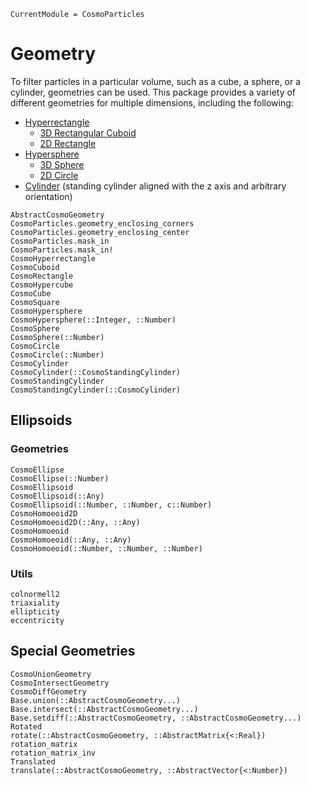 ```@meta
CurrentModule = CosmoParticles
```

# Geometry

To filter particles in a particular volume, such as a cube, a sphere, or a cylinder, geometries can be used.
This package provides a variety of different geometries for multiple dimensions, including the following:
- [Hyperrectangle](https://en.wikipedia.org/wiki/Hyperrectangle)
  * [3D Rectangular Cuboid](https://en.wikipedia.org/wiki/Cuboid#Rectangular_cuboid)
  * [2D Rectangle](https://en.wikipedia.org/wiki/Rectangle)
- [Hypersphere](https://en.wikipedia.org/wiki/N-sphere)
  * [3D Sphere](https://en.wikipedia.org/wiki/Sphere)
  * [2D Circle](https://en.wikipedia.org/wiki/Circle)
- [Cylinder](https://en.wikipedia.org/wiki/Cylinder) (standing cylinder aligned with the z axis and arbitrary
  orientation)

```@docs
AbstractCosmoGeometry
CosmoParticles.geometry_enclosing_corners
CosmoParticles.geometry_enclosing_center
CosmoParticles.mask_in
CosmoParticles.mask_in!
CosmoHyperrectangle
CosmoCuboid
CosmoRectangle
CosmoHypercube
CosmoCube
CosmoSquare
CosmoHypersphere
CosmoHypersphere(::Integer, ::Number)
CosmoSphere
CosmoSphere(::Number)
CosmoCircle
CosmoCircle(::Number)
CosmoCylinder
CosmoCylinder(::CosmoStandingCylinder)
CosmoStandingCylinder
CosmoStandingCylinder(::CosmoCylinder)
```


## Ellipsoids


### Geometries

```@docs
CosmoEllipse
CosmoEllipse(::Number)
CosmoEllipsoid
CosmoEllipsoid(::Any)
CosmoEllipsoid(::Number, ::Number, c::Number)
CosmoHomoeoid2D
CosmoHomoeoid2D(::Any, ::Any)
CosmoHomoeoid
CosmoHomoeoid(::Any, ::Any)
CosmoHomoeoid(::Number, ::Number, ::Number)
```

### Utils

```@docs
colnormell2
triaxiality
ellipticity
eccentricity
```


## Special Geometries

```@docs
CosmoUnionGeometry
CosmoIntersectGeometry
CosmoDiffGeometry
Base.union(::AbstractCosmoGeometry...)
Base.intersect(::AbstractCosmoGeometry...)
Base.setdiff(::AbstractCosmoGeometry, ::AbstractCosmoGeometry...)
Rotated
rotate(::AbstractCosmoGeometry, ::AbstractMatrix{<:Real})
rotation_matrix
rotation_matrix_inv
Translated
translate(::AbstractCosmoGeometry, ::AbstractVector{<:Number})
```
